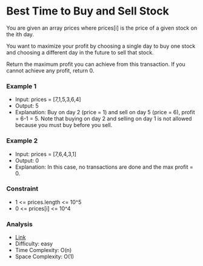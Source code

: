 # Best Time to Buy and Sell Stock

You are given an array prices where prices[i] is the price of a given stock on the ith day.

You want to maximize your profit by choosing a single day to buy one stock and choosing a different
day in the future to sell that stock.

Return the maximum profit you can achieve from this transaction. If you cannot achieve any profit,
return 0.

### Example 1

* Input: prices = [7,1,5,3,6,4]
* Output: 5
* Explanation: Buy on day 2 (price = 1) and sell on day 5 (price = 6), profit = 6-1 = 5.
  Note that buying on day 2 and selling on day 1 is not allowed because you must buy before you
  sell.

### Example 2

* Input: prices = [7,6,4,3,1]
* Output: 0
* Explanation: In this case, no transactions are done and the max profit = 0.

### Constraint

* 1 <= prices.length <= 10^5
* 0 <= prices[i] <= 10^4

### Analysis

* [Link](https://leetcode.com/problems/best-time-to-buy-and-sell-stock)
* Difficulty: easy
* Time Complexity: O(n)
* Space Complexity: O(1)
